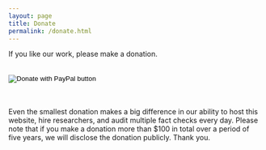 ```yaml
---
layout: page
title: Donate
permalink: /donate.html
---
```


If you like our work, please make a donation.
<br/><br/> 
<form action="https://www.paypal.com/donate" method="post" target="_top">
    <input type="hidden" name="hosted_button_id" value="YOUR_BUTTON_ID_HERE" />
    <input type="image" src="https://www.paypalobjects.com/en_US/i/btn/btn_donateCC_LG.gif" border="0" name="submit" title="PayPal - The safer, easier way to pay online!" alt="Donate with PayPal button" />
    <img alt="" border="0" src="https://www.paypal.com/en_US/i/scr/pixel.gif" width="1" height="1" />
</form>
<br/><br/>
Even the smallest donation makes a big difference in our ability to host this website, hire researchers, and audit multiple fact checks every day. Please note that if you make a donation more than $100 in total over a period of five years, we will disclose the donation publicly. Thank you.
